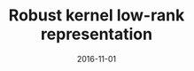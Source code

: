 ---
title: "Robust kernel low-rank representation"
collection: publications
permalink: /publication/Robust
date: 2016-11-01
venue: "IEEE transactions on neural networks and learning systems"
city: 
state: ""
thumbnail: "masktrack.png"
teaser :
authors: "Shijie Xiao, Mingkui Tan, Dong Xu, Zhao Yang Dong"
bibtex: Robust.txt
uri: 
arxiv: https://ieeexplore.ieee.org/abstract/document/7283631
project: 
source:
poster: 
data:
---